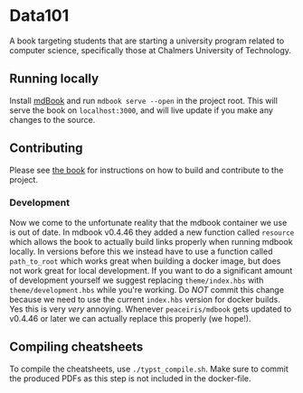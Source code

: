 # Data101

A book targeting students that are starting a university program related to
computer science, specifically those at Chalmers University of Technology.

## Running locally

Install [mdBook](https://rust-lang.github.io/mdBook/guide/installation.html)
and run `mdbook serve --open` in the project root. This will serve the book on
`localhost:3000`, and will live update if you make any changes to the source.

## Contributing

Please see [the book](https://data101.dtek.se/contributing.html) for
instructions on how to build and contribute to the project.

### Development

Now we come to the unfortunate reality that the mdbook container we use is out
of date. In mdbook v0.4.46 they added a new function called `resource` which allows
the book to actually build links properly when running mdbook locally. In
versions before this we instead have to use a function called `path_to_root`
which works great when building a docker image, but does not work great for
local development. If you want to do a significant amount of development
yourself we suggest replacing `theme/index.hbs` with `theme/development.hbs`
while you're working. Do *NOT* commit this change because we need to use the
current `index.hbs` version for docker builds. Yes this is very *very* annoying.
Whenever `peaceiris/mdbook` gets updated to v0.4.46 or later we can actually
replace this properly (we hope!). 

## Compiling cheatsheets

To compile the cheatsheets, use `./typst_compile.sh`. Make sure to commit the
produced PDFs as this step is not included in the docker-file.
